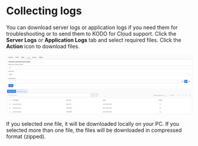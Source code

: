 # Collecting logs

You can download server logs or application logs if you need them for troubleshooting or to send them to KODO for Cloud support. Click the **Server Logs** or **Application Logs** tab and select required files. Click the **Action** icon to download files.

![](../.gitbook/assets/image%20%2872%29.png)

If you selected one file, it will be downloaded locally on your PC. If you selected more than one file, the files will be downloaded in compressed format \(zipped\).

